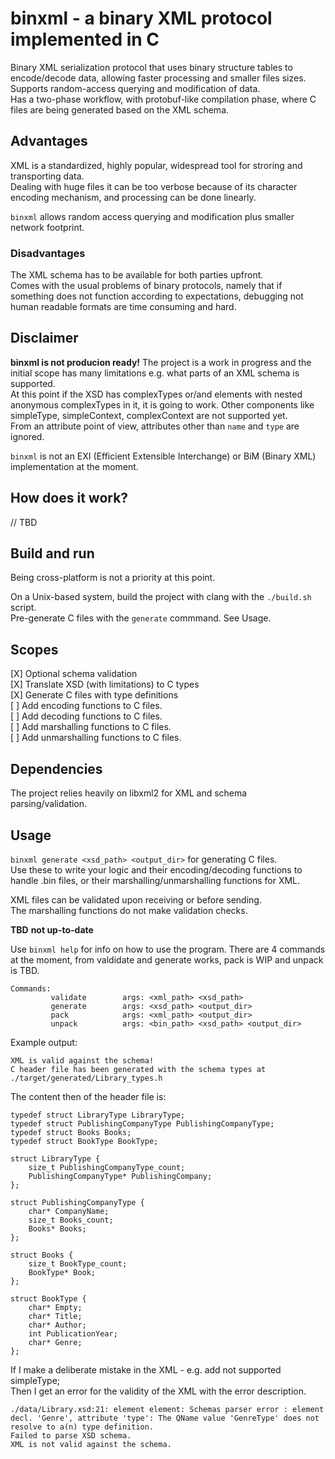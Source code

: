 # binxml - a binary XML protocol implemented in C

Binary XML serialization protocol that uses binary structure tables to encode/decode data, allowing faster processing and smaller files sizes. Supports random-access querying and modification of data. <br>
Has a two-phase workflow, with protobuf-like compilation phase, where C files are being generated based on the XML schema. <br> 

## Advantages

XML is a standardized, highly popular, widespread tool for stroring and transporting data. <br>
Dealing with huge files it can be too verbose because of its character encoding mechanism, and processing can be done linearly. <br>

`binxml` allows random access querying and modification plus smaller network footprint. <br>

### Disadvantages
The XML schema has to be available for both parties upfront. <br> 
Comes with the usual problems of binary protocols, namely that if something does not function according to expectations, debugging not human readable formats are time consuming and hard. <br>

## Disclaimer
<strong>binxml is not producion ready!</strong>
The project is a work in progress and the initial scope has many limitations e.g. what parts of an XML schema is supported. <br>
At this point if the XSD has complexTypes or/and elements with nested anonymous complexTypes in it, it is going to work. Other components like simpleType, simpleContext, complexContext  are not supported yet. <br>
From an attribute point of view, attributes other than `name` and `type` are ignored.

`binxml` is not an EXI (Efficient Extensible Interchange) or BiM (Binary XML) implementation at the moment.

## How does it work?

// TBD

## Build and run

Being cross-platform is not a priority at this point. <br>

On a Unix-based system, build the project with clang with the `./build.sh` script. <br> 
Pre-generate C files with the `generate` commmand. See Usage. <br>

## Scopes

[X] Optional schema validation <br>
[X] Translate XSD (with limitations) to C types <br>
[X] Generate C files with type definitions <br>
[ ] Add encoding functions to C files. <br>
[ ] Add decoding functions to C files. <br>
[ ] Add marshalling functions to C files. <br>
[ ] Add unmarshalling functions to C files. <br>

## Dependencies

The project relies heavily on libxml2 for XML and schema parsing/validation.

## Usage

`binxml generate <xsd_path> <output_dir>` for generating C files. <br>
Use these to write your logic and their encoding/decoding functions to handle .bin files, or their marshalling/unmarshalling functions for XML. <br>

XML files can be validated upon receiving or before sending. <br> The marshalling functions do not make validation checks. <br>

**TBD**
**not up-to-date** <br>

Use ```binxml help``` for info on how to use the program. 
There are 4 commands at the moment, from valdidate and generate works, pack is WIP and unpack is TBD.

```
Commands:
         validate        args: <xml_path> <xsd_path>
         generate        args: <xsd_path> <output_dir>
         pack            args: <xml_path> <output_dir>
         unpack          args: <bin_path> <xsd_path> <output_dir>
```
Example output: <br>

```
XML is valid against the schema!
C header file has been generated with the schema types at ./target/generated/Library_types.h
```

The content then of the header file is: <br>

```
typedef struct LibraryType LibraryType;
typedef struct PublishingCompanyType PublishingCompanyType;
typedef struct Books Books;
typedef struct BookType BookType;

struct LibraryType {
	size_t PublishingCompanyType_count;
	PublishingCompanyType* PublishingCompany;
};

struct PublishingCompanyType {
	char* CompanyName;
	size_t Books_count;
	Books* Books;
};

struct Books {
	size_t BookType_count;
	BookType* Book;
};

struct BookType {
	char* Empty;
	char* Title;
	char* Author;
	int PublicationYear;
	char* Genre;
};
```

If I make a deliberate mistake in the XML - e.g. add not supported simpleType; <br>
Then I get an error for the validity of the XML with the error description.  <br>

```
./data/Library.xsd:21: element element: Schemas parser error : element decl. 'Genre', attribute 'type': The QName value 'GenreType' does not resolve to a(n) type definition.
Failed to parse XSD schema.
XML is not valid against the schema.
```
